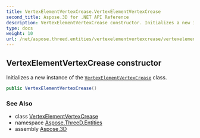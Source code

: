 ```yaml
---
title: VertexElementVertexCrease.VertexElementVertexCrease
second_title: Aspose.3D for .NET API Reference
description: VertexElementVertexCrease constructor. Initializes a new instance of the VertexElementVertexCrease class
type: docs
weight: 10
url: /net/aspose.threed.entities/vertexelementvertexcrease/vertexelementvertexcrease/
---
```

## VertexElementVertexCrease constructor

Initializes a new instance of the [`VertexElementVertexCrease`](../) class.

```csharp
public VertexElementVertexCrease()
```

### See Also

* class [VertexElementVertexCrease](../)
* namespace [Aspose.ThreeD.Entities](../../vertexelementvertexcrease/)
* assembly [Aspose.3D](../../../)


